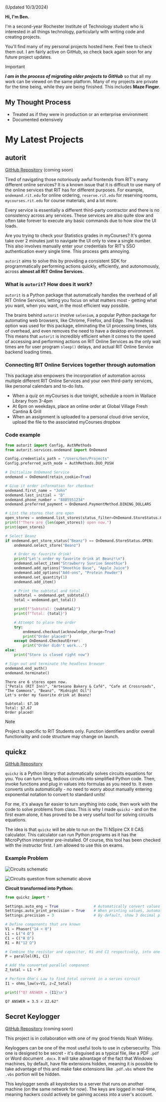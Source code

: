 (Updated 10/3/2024)

**Hi, I'm Ben.**

I'm a second-year Rochester Institute of Technology student who is interested in all things technology, particularly with writing code and creating projects.

You'll find many of my personal projects hosted here. Feel free to check them out. I am fairly active on GitHub, so check back again soon for any future project updates.

> [!IMPORTANT]
> **_I am in the process of migrating older projects to GitHub_** so that all my work can be viewed on the same platform.
> Many of my projects are private for the time being, while they are being finished. This includes **Maze Finger**.

## My Thought Process

* Treated as if they were in production or an enterprise environment
* Documented extensively

# My Latest Projects

## autorit

[GitHub Repository](https://github.com/Ben-Does-Arcade/autorit) (coming soon)

Tired of navigating those notoriously awful frontends from RIT's many different online services? It is a known issue that it is difficult to use many of the online services that RIT has for different purposes.
For example, `ondemand.rit.edu` for online ordering, `reserve.rit.edu` for reserving rooms, `mycourses.rit.edu` for course materials, and a lot more.

Every service is essentially a different third-party contractor and there is no consistency across any services.
These services are also quite slow and often take forever to execute any basic commands due to how slow the UI loads.

Are you trying to check your Statistics grades in myCourses? It's gonna take over 2 minutes just to navigate the UI only to view a single number.
This also involves manually enter your credentials for RIT's SSO authentication every single time. This process gets annoying.

`autorit` aims to solve this by providing a consistent SDK for programmatically performing actions quickly, efficiently, and autonomously, across **almost all RIT Online Services.**

### What is `autorit`? How does it work?

`autorit` is a Python package that automatically handles the overhead of all RIT Online Services, letting you focus on what matters most - getting what you want, when you want, in the most efficient way possible.

The brains behind `autorit` involve `selenium`, a popular Python package for automating web browsers, like Chrome, Firefox, and Edge. The headless option was used for this package, eliminating the UI processing times,
lots of overhead, and even removes the need to have a desktop environment. This means that `autorit` is incredibly efficient when it comes to the speed of accessing and performing actions on RIT Online Services as the
only wait times are for user program `sleep()` delays, and actual RIT Online Service backend loading times.

### Connecting RIT Online Services together through automation

This package also empowers the incorporation of automation across multiple different RIT Online Services and your own third-party services, like personal calendars and to-do lists.

* When a quiz on myCourses is due tonight, schedule a room in Wallace Library from 3-4pm
* At 6pm on weekdays, place an online order at Global Village Fresh Cantina & Grill
* When an assignment is uploaded to a personal cloud drive service, upload the file to the associated myCourses dropbox

### Code example

```python
from autorit import Config, AuthMethods
from autorit.services.ondemand import OnDemand

Config.credentials_path = "/Users/ben/Projects"
Config.preferred_auth_mode = AuthMethods.DUO_PUSH

# Initialize OnDemand Service
ondemand = OnDemand(retain_cookie=True)

# Give it order information for checkout
ondemand.first_name = "John"
ondemand.last_initial = "D"
ondemand.phone_number = "8885551234"
ondemand.preferred_payment = OnDemand.PaymentMethod.DINING_DOLLARS

# List the stores that are open
open_stores = ondemand.list_stores(status_filter=OnDemand.StoreStatus.OPEN)
print(f"There are {len(open_stores)} open now.")
print(open_stores)

# Select Beanz
if ondemand.get_store_status("Beanz") == OnDemand.StoreStatus.OPEN:
    ondemand.select_store("Beanz")

    # Order my favorite drink!
    print("Let's order my favorite drink at Beanz!\n")
    ondemand.select_item("Strawberry Sunrise Smoothie")
    ondemand.add_options("Smoothie Base", "Apple Juice")
    ondemand.add_options("Add-ons", "Protein Powder")
    ondemand.set_quantity(1)
    ondemand.add_item()

    # Print the subtotal and total
    subtotal = ondemand.get_subtotal()
    total = ondemand.get_total()

    print(f"Subtotal: {subtotal}")
    print(f"Total: {total}")

    # Attempt to place the order
    try:
        ondemand.checkout(acknowledge_charge=True)
        print("Order placed!")
    except OnDemand.CheckoutError:
        print("Order didn't work...")
else:
    print("Store is closed right now")

# Sign out and terminate the headless browser
ondemand.end_auth()
ondemand.terminate()
```

```
There are 6 stores open now.
["Petals (RIT Inn)", "Artesano Bakery & Café", "Cafe at Crossroads", "The Commons", "Beanz", "Midnight Oil"]
Let's order my favorite drink at Beanz!

Subtotal: $7.10
Total: $7.67
Order placed!
```

> [!NOTE]
> Project is specific to RIT Students only.
> Function identifiers and/or overall functionality and code structure may change on launch.

## quickz

[GitHub Repository](https://github.com/Ben-Does-Arcade/quickz)

`quickz` is a Python library that automatically solves circuits equations for you. You can turn long, tedious circuits into simplified Python code. Then, invoke functions and plug in values into formulas as you need to. It even converts units automatically - no need to worry about manually entering exponential notation to convert to standard units!

For me, it's always far easier to turn anything into code, then work with the code to solve problems from class. This is why I made `quickz` - and on the first exam alone, it has proved to be a very useful tool for solving circuits equations.

The idea is that `quickz` will be able to run on the TI NSpire CX II CAS calculator. This calculator can run Python programs as it has the MicroPython interpreter pre-installed. Of course, this tool has been checked with the instructor first. I am allowed to use this on exams.

### Example Problem

![Circuits schematic](https://github.com/user-attachments/assets/7ee1f7c6-1c2c-476f-b09e-40549a085d89)

![Circuits question from schematic above](https://github.com/user-attachments/assets/048b6498-2833-4a38-82a5-4e56c5b2ad6d)

**Circuit transformed into Python:**

```python
from quickz import *

Settings.auto_eng = True                # Automatically convert values to engineering notation
Settings.auto_print_precision = True    # When printing values, automatically round to the global precision
Settings.precision = 3                  # By default, show 3 decimal place precision

# Define components that are known
V1 = Phasor("14 < 0")
L1 = L("4 Ω")
C1 = C("8 Ω")
R1 = R("12 Ω")

# Combine the resistor and capacitor, R1 and C1 respectively, into one component
P = parallel(R1, C1)

# Add the converted parallel component
Z_total = L1 + P

# Perform Ohm's Law to find total current in a series circuit
I1 = ohms_law(v=V1, z=Z_total)

print(f"Q7 ANSWER = {I1}\n")
```

```
Q7 ANSWER = 3.5 ∠ 22.62°
```

## Secret Keylogger

[GitHub Repository](https://github.com/Ben-Does-Arcade/secret-keylogger) (coming soon)

This project is in collaboration with one of my good friends Noah Wildey.

Keyloggers can be one of the most useful tools to use in cybersecurity. This one is designed to be secret - it's disguised as a typical file, like a PDF `.pdf` or Word document `.docx`. It will take advantage of the fact that Windows machines, by default, have file extensions hidden, meaning it is possible to take advantage of this and make fake extensions like `.pdf.vbs` where the `.vbs` portion will be hidden.

This keylogger sends all keystrokes to a server that runs on another machine (on the same network for now). The keys are logged in real-time, meaning hackers could actively be gaining access into a user's account.

<!--
### Video Ticket Redemption Arcade

I have been working on a video ticket redemption arcade game, which is a physical full-size arcade cabinet which is designed to run games that I program for it. It can adapt to be any game, whether that be card games, game shows, trivia, and more.

The cabinet incorporates:

- **_TW-389 coin mechanism_**, processes .984" arcade tokens and filters out other invalid coins
- **_DL-1275 Arcade ticket dispenser_**, capable of holding up to 4000 real arcade tickets
- **_19" point-of-sale capacitive touch screen monitor_**, supports just about any game imaginable
- **_Full quality stereo sound speakers_** provide unbeatable arcade game sound quality
- **_Dell Optiplex 7040 Micro PC running Ubuntu Desktop_**, configured to automatically turn on and launch the desired game on power up
- **_Custom DAQ module_**, communicates over the serial interface to the PC and handles all hardware inputs and outputs
- **_Industrial revolving beacon light_** to celebrate a player's jackpot win
- **_Mechanical bell module_** mounted inside cabinet to draw attention to the machine in ways speakers can't
- **_PC tray with mounted USB 3.0 port for flash drives_**, provides easy access to servicing hardware, USB port allows for loading new games and holds configuration data

### Maze Finger

The first game I am making for it is **Maze Finger**, a fast-paced maze game where the goal is to find the hidden exit as fast as possible. But be quick, the timer gets faster as you complete each level!

> [!NOTE]
> Repository for Maze Finger is coming soon.

### Screenshots

<p float="left">
  <img src="https://github.com/Ben-Does-Arcade/Ben-Does-Arcade/blob/main/Maze%20Finger%20Screenshot%201.png?raw=true" width="300">
  <img src="https://github.com/Ben-Does-Arcade/Ben-Does-Arcade/blob/main/Maze%20Finger%20Screenshot%202.png?raw=true" width="300">
  <img src="https://github.com/Ben-Does-Arcade/Ben-Does-Arcade/blob/main/Maze%20Finger%20Screenshot%203.png?raw=true" width="300">
  <img src="https://github.com/Ben-Does-Arcade/Ben-Does-Arcade/blob/main/Maze%20Finger%20Screenshot%204.png?raw=true" width="300">
</p>

### Video

https://github.com/user-attachments/assets/1060cd7c-0b47-4cf6-a6aa-d37f54b61eeb

### Other Game Ideas

Some other games I eventually want to make for this arcade cabinet:

- Wheel of Puzzles, a [Wheel of Fortune](https://www.wheeloffortune.com/) remake
- 4 Colors, an [UNO-style](https://www.unorules.com/) card game
-->

<!---
Ben-Does-Arcade/Ben-Does-Arcade is a ✨ special ✨ repository because its `README.md` (this file) appears on your GitHub profile.
You can click the Preview link to take a look at your changes.
--->
